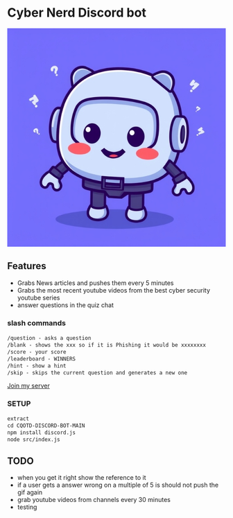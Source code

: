 # Cyber Nerd Discord bot

<div align="center">
  <img src="https://github.com/Infinit3i/cqotd-discord-bot/blob/90e4005d6b0da13ec8f1cb67ff4bda5062bd5ed9/Assets/Discord_JS_Bot.jpeg" alt="Discord Bot" width="600">
</div>

## Features
- Grabs News articles and pushes them every 5 minutes
- Grabs the most recent youtube videos from the best cyber security youtube series
- answer questions in the quiz chat

### slash commands

```
/question - asks a question
/blank - shows the xxx so if it is Phishing it would be xxxxxxxx
/score - your score
/leaderboard - WINNERS
/hint - show a hint
/skip - skips the current question and generates a new one
```

[Join my server](https://discord.gg/rzSTrk39yE)

### SETUP

```
extract
cd CQOTD-DISCORD-BOT-MAIN
npm install discord.js
node src/index.js
```

## TODO

- when you get it right show the reference to it
- if a user gets a answer wrong on a multiple of 5 is should not push the gif again
- grab youtube videos from channels every 30 minutes
- testing
